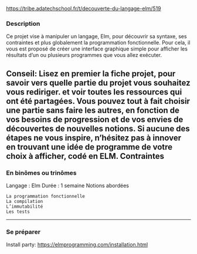 https://tribe.adatechschool.fr/t/decouverte-du-langage-elm/519

### Description

Ce projet vise à manipuler un langage, Elm, pour découvrir sa syntaxe, ses contraintes et plus globalement la programmation fonctionnelle. Pour cela, il vous est proposé de créer une interface graphique simple pour afficher les résultats d’un ou plusieurs programmes que vous allez exécuter.

Conseil: Lisez en premier la fiche projet, pour savoir vers quelle partie du projet vous souhaitez vous rediriger. et voir toutes les ressources qui ont été partagées. Vous pouvez tout à fait choisir une partie sans faire les autres, en fonction de vos besoins de progression et de vos envies de découvertes de nouvelles notions. Si aucune des étapes ne vous inspire, n’hésitez pas à innover en trouvant une idée de programme de votre choix à afficher, codé en ELM.
Contraintes
---------------
### En binômes ou trinômes

Langage : Elm
Durée : 1 semaine
Notions abordées

    La programmation fonctionnelle
    La compilation
    L’immutabilité
    Les tests
----------------
### Se préparer

Install party: https://elmprogramming.com/installation.html
